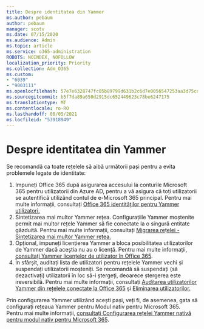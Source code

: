 ```yaml
---
title: Despre identitatea din Yammer
ms.author: pebaum
author: pebaum
manager: scotv
ms.date: 07/15/2020
ms.audience: Admin
ms.topic: article
ms.service: o365-administration
ROBOTS: NOINDEX, NOFOLLOW
localization_priority: Priority
ms.collection: Adm_O365
ms.custom:
- "6039"
- "9003111"
ms.openlocfilehash: 57e7e6328747fc05b89799d631b2c6d7e0056547253aa3d75cdecb38cea3ad7e
ms.sourcegitcommit: b5f7da89a650d2915dc652449623c78be6247175
ms.translationtype: MT
ms.contentlocale: ro-RO
ms.lasthandoff: 08/05/2021
ms.locfileid: "53918949"
---
```

# <a name="about-identity-in-yammer"></a>Despre identitatea din Yammer

Se recomandă ca toate rețelele să aibă următorii pași pentru a evita problemele legate de identitate:

1. Impuneți Office 365 după asigurarea accesului la conturile Microsoft 365 pentru utilizatorii din Azure AD, pentru a vă asigura că toți utilizatorii se autentifică utilizând contul de e-Microsoft 365 principal. Pentru mai multe informații, consultați [Office 365 identităților pentru Yammer utilizatori.](https://docs.microsoft.com/yammer/configure-your-yammer-network/enforce-office-365-identity)
2. Sintetizarea mai multor Yammer rețea. Configurațiile Yammer moștenite permit mai multor rețele Yammer să fie conectate la o singură entitate găzduită. Pentru mai multe informații, consultați [Migrarea rețelei - Sintetizarea mai multor Yammer rețea.](https://docs.microsoft.com/yammer/configure-your-yammer-network/consolidate-multiple-yammer-networks)
3. Opțional, impuneți licențierea Yammer a bloca posibilitatea utilizatorilor de Yammer dacă aceștia nu au o licență. Pentru mai multe informații, [consultați Yammer licențelor de utilizator în Office 365](https://docs.microsoft.com/yammer/manage-yammer-users/manage-yammer-licenses-in-office-365).
4. În sfârșit, auditați lista de utilizatori pentru rețelele Yammer vechi și suspendați utilizatorii moșteniți. Se recomandă să suspendați (să dezactivați) utilizatorii în loc să-i ștergeți, deoarece ștergerea este ireversibilă. Pentru mai multe informații, consultați [Auditarea utilizatorilor Yammer din rețelele conectate la Office 365](https://docs.microsoft.com/yammer/manage-yammer-users/audit-users-connected-to-office-365) și [Eliminarea utilizatorilor.](https://docs.microsoft.com/yammer/manage-yammer-users/add-block-or-remove-users#remove-users)

Prin configurarea Yammer utilizând acești pași, veți fi, de asemenea, gata să configurați rețeaua Yammer pentru Modul nativ pentru Microsoft 365. Pentru mai multe informații, [consultați Configurarea rețelei Yammer nativă pentru modul nativ pentru Microsoft 365](https://docs.microsoft.com/yammer/configure-your-yammer-network/native-mode).
